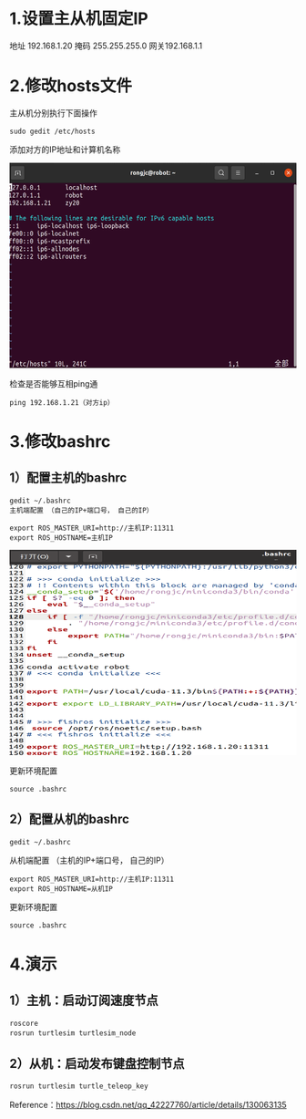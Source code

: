 # 1.设置主从机固定IP

地址 192.168.1.20 掩码 255.255.255.0 网关192.168.1.1

# 2.修改hosts文件

主从机分别执行下面操作

```
sudo gedit /etc/hosts
```

添加对方的IP地址和计算机名称

<img src="./issues_figure/ros分布式通讯hosts设置.png" width="540" height="360" />

检查是否能够互相ping通

```
ping 192.168.1.21（对方ip）
```

# 3.修改bashrc

## 1）配置主机的bashrc

```
gedit ~/.bashrc
主机端配置 （自己的IP+端口号， 自己的IP）
```

```
export ROS_MASTER_URI=http://主机IP:11311
export ROS_HOSTNAME=主机IP
```

<img src="./issues_figure/bashrc设置.png" width="540" height="360" />


更新环境配置

```
source .bashrc
```



## 2）配置从机的bashrc

```
gedit ~/.bashrc
```



从机端配置 （主机的IP+端口号， 自己的IP）

```
export ROS_MASTER_URI=http://主机IP:11311
export ROS_HOSTNAME=从机IP
```


更新环境配置

```
source .bashrc
```

# 4.演示

## 1）主机：启动订阅速度节点

```cpp
roscore
rosrun turtlesim turtlesim_node 
```

## 2）从机：启动发布键盘控制节点
```cpp
rosrun turtlesim turtle_teleop_key
```


Reference：https://blog.csdn.net/qq_42227760/article/details/130063135
